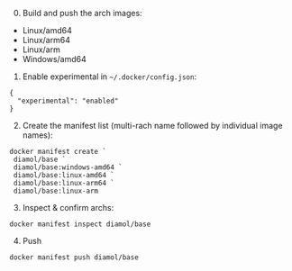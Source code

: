 
0. Build and push the arch images:

- Linux/amd64
- Linux/arm64
- Linux/arm
- Windows/amd64

1. Enable experimental in `~/.docker/config.json`:

```
{
  "experimental": "enabled"
}
```

2. Create the manifest list (multi-rach name followed by individual image names):

```
docker manifest create `
 diamol/base `
 diamol/base:windows-amd64 `
 diamol/base:linux-amd64 `
 diamol/base:linux-arm64 `
 diamol/base:linux-arm
```

3. Inspect & confirm archs:

```
docker manifest inspect diamol/base
```

4. Push

```
docker manifest push diamol/base
```